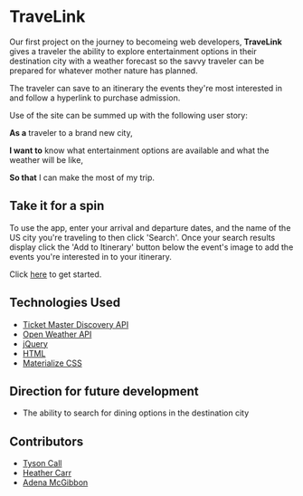 # TraveLink
Our first project on the journey to becomeing web developers, **TraveLink** gives a traveler the ability to explore entertainment options in their destination city with a weather forecast so the savvy traveler can be prepared for whatever mother nature has planned.  

The traveler can save to an itinerary the events they're most interested in and follow a hyperlink to purchase admission.  

Use of the site can be summed up with the following user story:

**As a** traveler to a brand new city,

**I want to** know what entertainment options are available and what the weather will be like,

**So that** I can make the most of my trip.


## Take it for a spin

To use the app, enter your arrival and departure dates, and the name of the US city you're traveling to then click 'Search'.  Once your search results display click the 'Add to Itinerary' button below the event's image to add the events you're interested in to your itinerary.

Click [here](https://adenasgittinit.github.io/Travel-Link/) to get started.

## Technologies Used

* [Ticket Master Discovery API](https://developer.ticketmaster.com/products-and-docs/apis/discovery-api/v2/)
* [Open Weather API](https://openweathermap.org/)
* [jQuery](https://code.jquery.com/)
* [HTML](https://developer.mozilla.org/en-US/docs/Web/HTML)
* [Materialize CSS](https://materializecss.com/)

## Direction for future development

* The ability to search for dining options in the destination city

## Contributors
* [Tyson Call](https://github.com/tysoncall)
* [Heather Carr](https://github.com/hdcarr87)
* [Adena McGibbon](https://github.com/AdenasGittIt)
